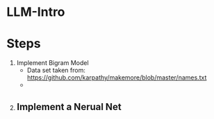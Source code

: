 # LLM-Intro
# Steps

1. Implement Bigram Model 
    - Data set taken from: https://github.com/karpathy/makemore/blob/master/names.txt 
    - 
2. Implement a Nerual Net 
    -

